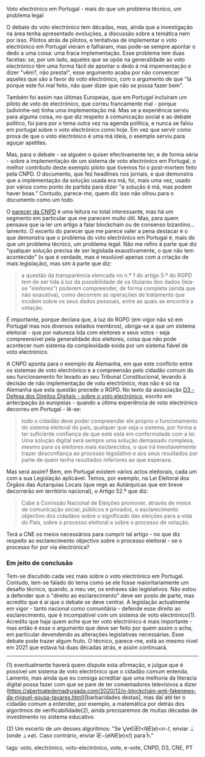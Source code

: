 Voto electrónico em Portugal - mais do que um problema técnico, um problema legal

O debate do voto electrónico tem décadas, mas, ainda que a investigação na área tenha apresentado evoluções, a discussão sobre a temática nem por isso. Pilotos atrás de pilotos, e tentativas de implementar o voto electrónico em Portugal vieram e falharam, mas pode-se sempre apontar o dedo a uma coisa: uma fraca implementação. Esse problema tem duas facetas: se, por um lado, aqueles que se opõe na generalidade ao voto electrónico têm uma forma fácil de apontar o dedo à má impementação e dizer "vêm?, não presta!", esse argumento acaba por não convencer aqueles que são a favor do voto electrónico, com o argumento de que "lá porque este foi mal feito, não quer dizer que não se possa fazer bem".

Também foi assim nas últimas Europeias, que em Portugal incluiram um piloto de voto de electrónico, que correu francamente mal - porque (adivinhe-se) tinha uma implementação má. Mas se a experiência serviu para alguma coisa, no que diz respeito à comunicação social e ao debate político, foi para por o tema outra vez na agenda política, e nunca se falou em portugal sobre o voto electrónico como hoje. Em vez que servir como prova de que o voto electrónico é uma má ideia, o exemplo serviu para aguçar apetites.

Mas, para o debate - se alguém o quiser efectivamente ter, e de forma séria - sobre a implementação de um sistema de voto electrónico em Portugal, o melhor contributo deste exemplo piloto que tivemos foi o post-mortem feito pela CNPD. O documento, que fez headlines nos jornais, e que demonstra que a implementação da solução usada era má, foi, mais uma vez, usado por vários como ponto de partida para dizer "a solução é má, mas podem haver boas." Contudo, parece-me, quem diz isso não olhou para o documento como um todo.

O [parecer da CNPD](https://t.co/42V1QRN2IT) é uma leitura no total interessante, mas há um segmento em particular que me parecem muito útil. Mas, para quem pensava que ia ler um artigo a falar blockchain ou de consenso bizantino... lamento. O excerto do parecer que me parece valer a pena destacar é o que demonstra que o problema do voto electrónico em Portugal é, mais do que um problema técnico, um problema legal. Não me refiro à parte que diz "qualquer solução precisa de ser legislada exaustivamente, o que não tem acontecido" (o que é verdade, mas é resolúvel apenas com a criação de mais legislação), mas sim à parte que diz:

> a questão da transparência elencada no n.º 1 do artigo 5.º do RGPD tem de ser tida à luz da possibilidade de os titulares dos dados (leia-se "eleitores") poderem compreender, de forma completa (ainda que não exaustiva), como decorrem as operações de tratamento que incidem sobre os seus dados pessoais, entre as quais se encontra a votação.

É importante, porque declara que, à luz do RGPD (em vigor não só em Portugal mas nos diversos estados membros), obriga-se a que um sistema eleitoral - que por natureza lida com eleitores e seus votos - seja compreensível pela generalidade dos eleitores, coisa que não pode acontecer num sistema da complexidade exida por um sistema fiável de voto electrónico.

A CNPD aponta para o exemplo da Alemanha, em que este conflicto entre os sistemas de voto electrónico e a compreensão pelo cidadão comum do seu funcionamento foi levado ao seu Tribunal Constitucional, levando à decisão de não implementação de voto electrónico, mas não é só na Alemanha que esta questão precede o RGPD. No texto da associação [D3 - Defesa dos Direitos Digitais - sobre o voto electrónico](https://direitosdigitais.pt/comunicacao/noticias/76-vamos-reflectir-sobre-o-voto-electronico), escrito em antecipação às europeias - quando a última experiência de voto electrónico decorreu em Portugal - lê-se:

> todo o cidadão deve poder compreender ele próprio o funcionamento do sistema eleitoral do país, qualquer que seja o sistema,  por forma a ter suficiente confiança de que este está em conformidade com a lei. Uma solução digital será sempre uma solução demasiado complexa, mesmo para os eleitores mais esclarecidos, o que irá inevitavelmente trazer desconfiança ao processo legislativo e aos seus resultados por parte de quem tenha resultados inferiores ao que esperava.

Mas será assim? Bem, em Portugal existem vários actos eleitorais, cada um com a sua Legislação aplicável. Temos, por exemplo, na Lei Eleitoral dos Órgãos das Autarquias Locais (que rege as Autárquicas que em breve decorrerão em território nacional), o Artigo 52.º que diz:

> Cabe à Comissão Nacional de Eleições promover, através de meios de comunicação social, públicos e privados, o esclarecimento objectivo dos cidadãos sobre o significado das eleições para a vida do País, sobre o processo eleitoral e sobre o processo de votação.

Terá a CNE os meios necessários para cumprir tal artigo - no que diz respeito ao esclarecimento objectivo sobre o processo eleitoral - se o processo for por via electrónica?

### Em jeito de conclusão

Tem-se discutido cada vez mais sobre o voto electrónico em Portugal. Contudo, tem-se falado do tema como se ele fosse maioritariamente um desafio técnico, quando, a meu ver, os entraves são legislativos. Não estou a defender que o "direito ao esclarecimento" deve ser posto de parte, mas acredito que é aí que o debate se deve centrar. A legislação actualmente em vigor - tanto nacional como comunitária - defende esse direito ao esclarecimento, que é incompatível com um sistema de voto electrónico(1). Acredito que haja quem ache que ter voto electrónico é mais importante - mas então é esse o argumento que deve ser feito por quem assim o acha, em particular devendendo as alterações legislativas necessárias. Esse debate pode trazer algum fruto. O técnico, parece-me, está ao mesmo nível em 2021 que estava há duas décadas atrás, e assim continuará.

---

(1) eventualmente haverá quem dispute esta afirmação, e julgue que é possível um sistema de voto electrónico que o cidadão comum entenda. Lamento, mas ainda que eu consiga acreditar que uma melhoria da literacia digital possa fazer com que se pare de ter comentadores televisivos a dizer (https://abertoatedemadrugada.com/2020/12/o-blockchain-anti-fakenews-da-miguel-sousa-tavares.html)[barbaridades destas], mas daí até ter o cidadão comum a entender, por exemplo, a matemática por detrás dos algoritmos de verificabilidade(2), ainda precisaremos de muitas décadas de investimento no sistema educativo.

(2) Um excerto de um desses algoritmos: "Se ⋁𝑒∈𝐸𝑡<𝑁𝐸(𝑒)<𝑛−𝑡, enviar ⊥ (onde ⊥≠∅). Caso contrário, enviar 𝐸−{𝑒∣𝑁𝐸(𝑒)≤𝑡} para ."


tags: voto, electrónico, voto-electrónico, vote, e-vote, CNPD, D3, CNE, PT
